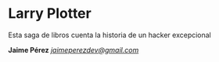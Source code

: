 # Larry Plotter

Esta saga de libros cuenta la historia de un hacker excepcional

**Jaime Pérez**
*jaimeperezdev@gmail.com*
